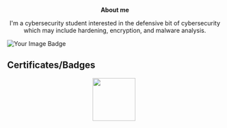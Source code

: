 <p align="center">
<b>About me</font></b>
</p>


<p align="center">I'm a cybersecurity student interested in the defensive bit of cybersecurity which may include hardening, encryption, and malware analysis.</p>
<img src="https://tryhackme-badges.s3.amazonaws.com/mooody.png" alt="Your Image Badge" />


## Certificates/Badges


<p align="center">
  <a href="https://training.fortinet.com/local/staticpage/view.php?page=library_getting-started-in-cybersecurity" target="_blank"><img src="https://training.fortinet.com/pluginfile.php/2226724/block_html/content/NSE-exam-getting-started-cybersecurity-v2.0.png" width="100" height="100"></a>&nbsp;
</p>


